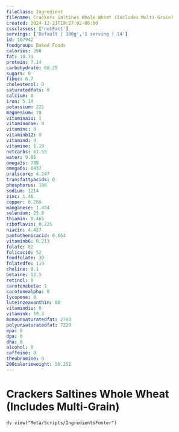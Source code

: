 ```yaml
---
fileClass: Ingredient
filename: Crackers Saltines Whole Wheat (Includes Multi-Grain)
created: 2024-12-21T19:27:02-06:00
cssclasses: ['nutFact']
servings: ['Default | 100g','1 serving | 14']
id: 167942
foodgroup: Baked Foods
calories: 398
fat: 10.71
protein: 7.14
carbohydrate: 68.25
sugars: 0
fiber: 6.7
cholesterol: 0
saturatedfats: 0
calcium: 0
iron: 5.14
potassium: 221
magnesium: 70
vitaminaiu: 1
vitaminarae: 0
vitaminc: 0
vitaminb12: 0
vitamind: 0
vitamine: 1.19
netcarbs: 61.55
water: 9.85
omega3s: 789
omega6s: 6437
pralscore: 4.247
transfattyacids: 0
phosphorus: 196
sodium: 1214
zinc: 1.46
copper: 0.266
manganese: 1.494
selenium: 25.8
thiamin: 0.465
riboflavin: 0.225
niacin: 4.427
pantothenicacid: 0.654
vitaminb6: 0.213
folate: 82
folicacid: 52
foodfolate: 30
folatedfe: 119
choline: 8.1
betaine: 12.5
retinol: 0
carotenebeta: 1
carotenealpha: 0
lycopene: 0
luteinzeaxanthin: 80
vitamindiu: 0
vitamink: 18.3
monounsaturatedfat: 2793
polyunsaturatedfat: 7229
epa: 0
dpa: 0
dha: 0
alcohol: 0
caffeine: 0
theobromine: 0
200calorieweight: 50.251
---
```


# Crackers Saltines Whole Wheat (Includes Multi-Grain)

```dataviewjs
dv.view("Meta/Scripts/IngredientsFooter")
```